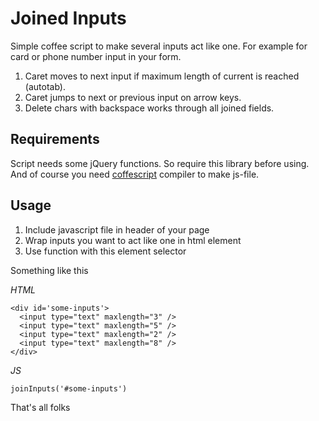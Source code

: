 Joined Inputs
=================

Simple coffee script to make several inputs act like one.
For example for card or phone number input in your form.

1. Caret moves to next input if maximum length of current is reached (autotab).
2. Caret jumps to next or previous input on arrow keys.
3. Delete chars with backspace works through all joined fields.

Requirements
----------------

Script needs some jQuery functions. So require this library before using.
And of course you need [coffescript](http://jashkenas.github.com/coffee-script/) compiler to make js-file.

Usage
---------------

1. Include javascript file in header of your page
2. Wrap inputs you want to act like one in html element
3. Use function with this element selector

Something like this

*HTML*

    <div id='some-inputs'>
      <input type="text" maxlength="3" />
      <input type="text" maxlength="5" />
      <input type="text" maxlength="2" />
      <input type="text" maxlength="8" />
    </div>

*JS*

    joinInputs('#some-inputs')


That's all folks
